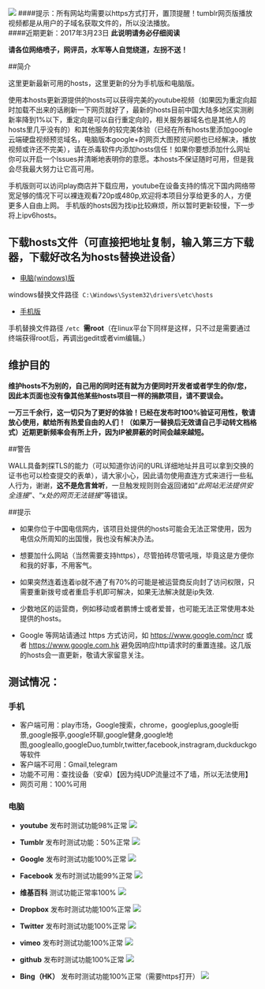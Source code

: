 <img src="https://camo.githubusercontent.com/af4cf563b43a022ec902562c91c26521d2ed9dbb/68747470733a2f2f7777772e676f6f676c652e636f6d2f6c6f676f732f646f6f646c65732f323031362f686f6c69646179732d323031362d6461792d332d736f75746865726e2d68656d697370686572652d353138353031313932393035353233322d687032782e676966"></a>
####提示：所有网站均需要以https方式打开，置顶提醒！tumblr网页版播放视频都是从用户的子域名获取文件的，所以没法播放。<br />
####近期更新：2017年3月23日
**此说明请务必仔细阅读**

**请各位网络喷子，网评员，水军等人自觉绕道，左拐不送！**

##简介

这里更新最新可用的hosts，这里更新的分为手机版和电脑版。

使用本hosts更新源提供的hosts可以获得完美的youtube视频（如果因为重定向超时加载不出来的话刷新一下网页就好了，最新的hosts目前中国大陆多地区实测刷新率降到1%以下，重定向是可以自行重定向的，相关服务器域名也是其他人的hosts里几乎没有的）和其他服务的较完美体验（已经在所有hosts里添加google云端硬盘视频预览域名，电脑版本google+的网页大图预览问题也已经解决，播放视频或许还不完美），请在杀毒软件内添加hosts信任！如果你要想添加什么网址你可以开启一个lssues并清晰地表明你的意愿。本hosts不保证随时可用，但是我会尽我最大努力让它高可用。

手机版则可以访问play商店并下载应用，youtube在设备支持的情况下国内网络带宽足够的情况下可以裸连观看720p或480p,欢迎将本项目分享给更多的人，方便更多人自由上网。 手机版的hosts因为找ip比较麻烦，所以暂时更新较慢，下一步将上ipv6hosts。

## 下载hosts文件（可直接把地址复制，输入第三方下载器，下载好改名为hosts替换进设备）
* [电脑(windows)版](https://raw.githubusercontent.com/wangchunming/2017hosts/master/hosts-pc)

windows替换文件路径  `C:\Windows\System32\drivers\etc\hosts`

* [手机版](https://raw.githubusercontent.com/wangchunming/2017hosts/master/hosts-mobile)

手机替换文件路径 `/etc`  **需root**（在linux平台下同样是这样，只不过是需要通过终端获得root后，再调出gedit或者vim编辑。）
## 维护目的

**维护hosts不为别的，自己用的同时还有就为方便同时开发者或者学生的你/您，因此本页面也没有像其他某些hosts项目一样的捐款项目，请不要误会。**

**一万三千余行，这一切只为了更好的体验！已经在发布时100%验证可用性，敬请放心使用，献给所有热爱自由的人们！（如果万一替换后无效请自己手动转文档格式）近期更新频率会有所上升，因为IP被屏蔽的时间会越来越短。**

##警告

WALL具备刺探TLS的能力（可以知道你访问的URL详细地址并且可以拿到交换的证书也可以检查提交的表单），请大家小心，因此请勿使用直连方式来进行一些私人行为，谢谢，**这不是危言耸听**，一旦触发规则则会返回诸如“*此网站无法提供安全连接*”、“*x处的网页无法链接*”等错误。

##提示

* 如果你位于中国电信网内，该项目处提供的hosts可能会无法正常使用，因为电信众所周知的出国慢，我也没有解决办法。

* 想要加什么网站（当然需要支持https），尽管拍砖尽管吼哦，毕竟这是方便你和我的好事，不用客气。

* 如果突然连着连着ip就不通了有70%的可能是被运营商反向封了访问权限，只需要重新拨号或者重启手机即可解决，如果无法解决就是ip失效.

* 少数地区的运营商，例如移动或者鹏博士或者爱普，也可能无法正常使用本处提供的hosts。
* Google 等网站请通过 https 方式访问，如 https://www.google.com/ncr 或者 https://www.google.com.hk 避免因响应http请求时的重置连接。这几版的hosts会一直更新，敬请大家留意关注。

## 测试情况：
### 手机

* 客户端可用：play市场，Google搜索，chrome，googleplus,google街景,google报亭,google环聊,google健身,google地图,googleallo,googleDuo,tumblr,twitter,facebook,instragram,duckduckgo等软件
* 客户端不可用：Gmail,telegram
* 功能不可用：查找设备（安卓）【因为纯UDP流量过不了墙，所以无法使用】
* 网页可用：100%可用

### 电脑

* **youtube**
发布时测试功能98%正常
<img src="https://raw.githubusercontent.com/wangchunming/2017hosts/master/QQ%E6%88%AA%E5%9B%BE20170121230113.png"></a>

* **Tumblr**
发布时测试功能：50%正常
<img src="https://raw.githubusercontent.com/wangchunming/2017hosts/master/QQ%E6%88%AA%E5%9B%BE20170121230507.png"></a>

* **Google**
发布时测试功能100%正常
<img src="https://raw.githubusercontent.com/wangchunming/2017hosts/master/1.png"></a>

* **Facebook**
发布时测试功能99%正常
<img src="https://raw.githubusercontent.com/wangchunming/2017hosts/master/2.png"></a>

* **维基百科**
测试功能正常率100%
<img src="https://raw.githubusercontent.com/wangchunming/2017hosts/master/3.png"></a>
* **Dropbox**
发布时测试功能100%正常
<img src="https://raw.githubusercontent.com/wangchunming/2017hosts/master/4.png"></a>

* **Twitter**
发布时测试功能100%正常
<img src="https://raw.githubusercontent.com/wangchunming/2017hosts/master/5.png"></a>

* **vimeo**
发布时测试功能100%正常
<img src="https://raw.githubusercontent.com/wangchunming/2017hosts/master/6.png"></a>

* **github**
发布时测试功能100%正常
<img src="https://raw.githubusercontent.com/wangchunming/2017hosts/master/7.png"></a>
* **Bing（HK）**
发布时测试功能100%正常（需要https打开）
<img src="https://raw.githubusercontent.com/wangchunming/2017hosts/master/8.PNG"></a>
